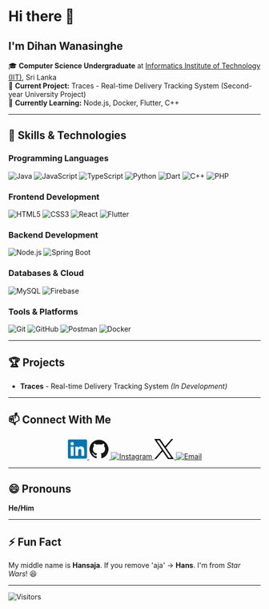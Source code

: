 # Hi there 👋  

## I'm Dihan Wanasinghe

🎓 **Computer Science Undergraduate** at [Informatics Institute of Technology (IIT)](https://www.iit.ac.lk/), Sri Lanka  
🚀 **Current Project:** Traces - Real-time Delivery Tracking System (Second-year University Project)  
🌱 **Currently Learning:** Node.js, Docker, Flutter, C++  

---

## 🚀 Skills & Technologies

### Programming Languages
![Java](https://img.shields.io/badge/Java-ED8B00?style=for-the-badge&logo=java&logoColor=white)
![JavaScript](https://img.shields.io/badge/JavaScript-F7DF1E?style=for-the-badge&logo=javascript&logoColor=black)
![TypeScript](https://img.shields.io/badge/TypeScript-3178C6?style=for-the-badge&logo=typescript&logoColor=white)
![Python](https://img.shields.io/badge/Python-3776AB?style=for-the-badge&logo=python&logoColor=white)
![Dart](https://img.shields.io/badge/Dart-0175C2?style=for-the-badge&logo=dart&logoColor=white)
![C++](https://img.shields.io/badge/C++-00599C?style=for-the-badge&logo=cplusplus&logoColor=white)
![PHP](https://img.shields.io/badge/PHP-777BB4?style=for-the-badge&logo=php&logoColor=white)

### Frontend Development
![HTML5](https://img.shields.io/badge/HTML5-E34F26?style=for-the-badge&logo=html5&logoColor=white)
![CSS3](https://img.shields.io/badge/CSS3-1572B6?style=for-the-badge&logo=css3&logoColor=white)
![React](https://img.shields.io/badge/React-61DAFB?style=for-the-badge&logo=react&logoColor=black)
![Flutter](https://img.shields.io/badge/Flutter-02569B?style=for-the-badge&logo=flutter&logoColor=white)

### Backend Development
![Node.js](https://img.shields.io/badge/Node.js-339933?style=for-the-badge&logo=nodedotjs&logoColor=white)
![Spring Boot](https://img.shields.io/badge/Spring_Boot-6DB33F?style=for-the-badge&logo=spring&logoColor=white)

### Databases & Cloud
![MySQL](https://img.shields.io/badge/MySQL-4479A1?style=for-the-badge&logo=mysql&logoColor=white)
![Firebase](https://img.shields.io/badge/Firebase-FFCA28?style=for-the-badge&logo=firebase&logoColor=black)

### Tools & Platforms
![Git](https://img.shields.io/badge/Git-F05032?style=for-the-badge&logo=git&logoColor=white)
![GitHub](https://img.shields.io/badge/GitHub-181717?style=for-the-badge&logo=github&logoColor=white)
![Postman](https://img.shields.io/badge/Postman-FF6C37?style=for-the-badge&logo=postman&logoColor=white)
![Docker](https://img.shields.io/badge/Docker-2496ED?style=for-the-badge&logo=docker&logoColor=white)

---

## 🏆 Projects

- **Traces** - Real-time Delivery Tracking System *(In Development)*

---

## 📫 Connect With Me

<p align="center">
  <a href="https://www.linkedin.com/in/dihanwanasinghe/" target="_blank">
    <img src="https://raw.githubusercontent.com/devicons/devicon/master/icons/linkedin/linkedin-original.svg" width="40" height="40" alt="LinkedIn"/>
  </a>
  <a href="https://www.github.com/DihanWan/" target="_blank">
    <img src="https://raw.githubusercontent.com/devicons/devicon/master/icons/github/github-original.svg" width="40" height="40" alt="GitHub"/>
  </a>
  <a href="https://www.instagram.com/phantom_slayer/" target="_blank">
    <img src="https://upload.wikimedia.org/wikipedia/commons/e/e7/Instagram_logo_2016.svg" width="40" height="40" alt="Instagram"/>
  </a>
  <a href="https://x.com/DihanWanasinghe" target="_blank">
    <img src="https://raw.githubusercontent.com/simple-icons/simple-icons/develop/icons/x.svg" width="40" height="40" alt="X (Twitter)"/>
  </a>
  <!-- Add your email with mailto link -->
  <a href="mailto:your-email@example.com">
    <img src="https://upload.wikimedia.org/wikipedia/commons/7/7e/Gmail_icon_%282020%29.svg" width="40" height="40" alt="Email"/>
  </a>
</p>

---

## 😄 Pronouns
**He/Him**

---

## ⚡ Fun Fact
My middle name is **Hansaja**. If you remove 'aja' → **Hans**. I'm from *Star Wars*! 😆

---

![Visitors](https://visitor-badge.laobi.icu/badge?page_id=DihanWan.DihanWan)
